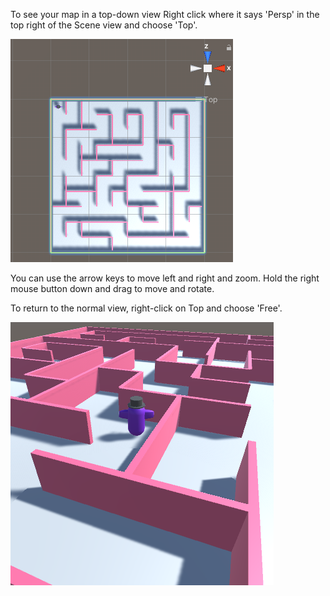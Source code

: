 To see your map in a top-down view Right click where it says 'Persp' in the top right of the Scene view and choose 'Top'. 

![The Scene view in top down view zoomed out to show the whole world.](images/top-down-maze.png)

You can use the arrow keys to move left and right and zoom. Hold the right mouse button down and drag to move and rotate.

To return to the normal view, right-click on Top and choose 'Free'.

![The Scene view returned to free view to show the world at a closer, lower, angle.](images/maze-world.png)

